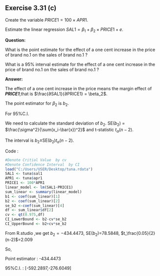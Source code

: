 ## Exercise 3.31 (c)

Create the variable $PRICE1 = 100 \times APR1$.

Estimate the linear regression $SAL1 = \beta_1 + \beta_2 \times PRICE1 + e$.

**Question:**

What is the point estimate for the effect of a one cent increase in the price of brand no.1 on the sales of brand no.1 ?

What is a 95% interval estimate for the effect of a one cent increase in the price of brand no.1 on the sales of brand no.1 ?

**Answer:**

The effect of a one cent increase in the price means the margin effect of ***PRICE1***,that is $\frac{∂SAL1}{∂PRICE1} = \beta_2$.

The point estimator for $\beta_2$ is $b_2$.

For 95%C.I.

We need to calculate the standard deviation of $b_2$. SE($b_2$) = $\frac{\sigma^2}{\sum(x_i-\bar{x})^2}$ and t-statistic $t_\alpha(n-2)$.

The interval is $b_2$$\pm$SE($b_2$)$t_\alpha(n-2)$.

Code :

``` r
#Denote Critial Value  by cv
#Denote Confidence Interval  by CI
load("C:/Users/USER/Desktop/tuna.rdata")
SAL1 <- tuna$sal1
APR1 <- tuna$apr1
PRICE1 <- 100*APR1
linear_model <- lm(SAL1~PRICE1)
sum_linear <- summary(linear_model)
b1 <- coef(sum_linear)[1]
b2 <- coef(sum_linear)[2]
se_b2 <-coef(sum_linear)[4]
df <- sum_linear$df[2]
cv <- qt(0.975,df)
CI_LowerBound <- b2-cv*se_b2
CI_UpperBound <- b2+cv*se_b2
```

From R.studio ,we get $b_2=-434.4473$, SE($b_2$)=78.5848, $t_\frac{0.05}{2}(n-2)$=2.009

So,

Point estimator : -434.4473

95%C.I. : [-592.2897,-276.6049]
